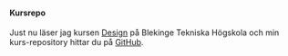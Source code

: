 #### Kursrepo

Just nu läser jag kursen 
[Design](https://dbwebb.se/kurser/design-v2) på Blekinge Tekniska Högskola och 
min kurs-repository hittar du på 
[GitHub](https://github.com/RichardNilsson/design-bth).


